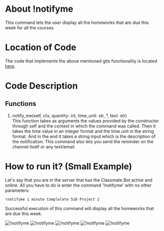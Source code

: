 # About !notifyme
This command lets the user display all the homeworks that are due this week for all the courses. 

# Location of Code
The code that implements the above mentioned gits functionality is located [here](https://github.com/War-Keeper/TeachersPetBot/blob/main/cogs/notification.py).

# Code Description
## Functions
1. notify_me(self, ctx, quantity: int, time_unit: str, *, text: str) <br>
This function takes as arguments the values provided by the constructor through self and the context in which the command was called. Then it takes the time value in an integer format and the time unit in the string format. And in the end it takes a string input which is the description of the notification. This command also lets you send the reminder on the channel itself or any text/email.

# How to run it? (Small Example)
Let's say that you are in the server that has the Classmate Bot active and online. All you have to do is 
enter the command '!notifyme' with no other parameters:

```
!notifyme 1 minute Complelete 510 Project 2
```
Successful execution of this command will display all the homeworks that are due this week.

![!notifyme](https://github.com/War-Keeper/TeachersPetBot/blob/main/images/gifs/notifications/notifyme.gif)
![!notifyme](https://github.com/War-Keeper/TeachersPetBot/blob/main/images/gifs/notifications/notifyme.PNG)
![!notifyme](https://github.com/War-Keeper/TeachersPetBot/blob/main/images/gifs/notifications/notifyme2.PNG)
![!notifyme](https://github.com/War-Keeper/TeachersPetBot/blob/main/images/gifs/notifications/nm3.jpeg)
![!notifyme](https://github.com/War-Keeper/TeachersPetBot/blob/main/images/gifs/notifications/nm4.jpeg)
